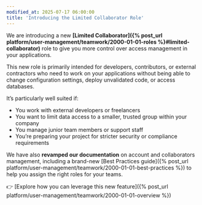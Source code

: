 ```yaml
---
modified_at: 2025-07-17 06:00:00
title: 'Introducing the Limited Collaborator Role'
---
```


We are introducing a new **[Limited Collaborator]({% post_url platform/user-management/teamwork/2000-01-01-roles %}#limited-collaborator)** role to give you more control over access management in your applications.

This new role is primarily intended for developers, contributors, or external contractors who need to work on your applications without being able to change configuration settings, deploy unvalidated code, or access databases.

It’s particularly well suited if:

- You work with external developers or freelancers
- You want to limit data access to a smaller, trusted group within your company
- You manage junior team members or support staff
- You’re preparing your project for stricter security or compliance requirements

We have also **revamped our documentation** on account and collaborators management, including a brand-new [Best Practices guide]({% post_url platform/user-management/teamwork/2000-01-01-best-practices %}) to help you assign the right roles for your teams.  

👉 [Explore how you can leverage this new feature]({% post_url platform/user-management/teamwork/2000-01-01-overview %})
